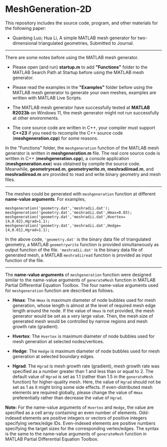 # MeshGeneration-2D
This repository includes the source code, program, and other materials for the following  paper: 
*  Quanbing Luo; Hua Li, A simple MATLAB mesh generator for two-dimensional triangulated geometries, Submitted to Journal. 
<!-- , [Engineering with Computers](https://doi.org/10.1007/s00366-020-01262-x), 2021 (Published Online) -->

---

There are some notes before using the MATLAB mesh generator. 

* Please open (and run) **startup.m** to add **"Functions"** folder to the MATLAB Search Path at Startup before using the MATLAB mesh generator. 

* Please read the examples in the **"Examples"** folder before using the MATLAB mesh generator to generate your own meshes, examples are written with MATLAB Live Scripts.   

* The MATLAB mesh generator have successfully tested at **MATLAB R2023b** on Windows 11, the mesh generator might not run successfully at other environments. 

* The core source code are written in C++, your compiler must support **C++23** if you need to recompile the C++ source code (**meshgeneration.cpp**) for some reasons. 


In the "Functions" folder, the `meshgeneration` function of the MATLAB mesh generator is written in  **meshgeneration.m** file. The real core source code is written in C++ (**meshgeneration.cpp**), a console application (**meshgeneration.exe**) was obtained by compile the source code. Meanwhile, **geometryread.m**, **geometrywrite.m**, **meshradiiread.m**, and **meshradiiread.m** are provided to read and write binary geometry and mesh files.   

---
The meshes could be generated with `meshgeneration` function at different **name-value arguments**. For examples, 
```
meshgeneration('geometry.dat','meshradii.dat');
meshgeneration('geometry.dat','meshradii.dat',Hmax=0.03); 
meshgeneration('geometry.dat','meshradii.dat',Hvertex={4,0.02},Hgrad=1.1);
meshgeneration('geometry.dat','meshradii.dat',Hedge={4,0.01},Hgrad=1.1);
```
In the above code, `'geometry.dat'`  is the binary data file of triangulated geometry, a MATLAB `geometrywrite` function is provided simultaneously as output function of the file. 
`'meshradii.dat'` is the  binary data file of generated mesh, a MATLAB `meshradiiread` function  is provided as input function of the file. 

---
The **name-value arguments** of `meshgeneration` function were designed similar to the name-value arguments of `generateMesh` function in MATLAB Partial Differential Equation Toolbox. 
The four name-value arguments used for `meshgeneration` function are described as follows. 


*	**Hmax**:  The `Hmax` is maximum diameter of node bubbles used for mesh generation, whose length is almost at the level of required mesh edge length around the node. If the value of `Hmax` is not provided, the mesh generator would be set as a very large value. Then, the mesh size of generated mesh would be controlled by narrow regions and mesh growth rate (gradient).   
	
*	**Hvertex**: The `Hvertex` is maximum diameter of node bubbles used for mesh generation at  selected nodes/vertices. 
	
*	**Hedge**:  The `Hedge` is maximum diameter of node bubbles used for mesh generation at selected boundary edges.  
	
*	**Hgrad**: The 	`Hgrad` is mesh growth rate (gradient), mesh growth rate was specified as a number greater than 1 and less than or equal to 2. The default value of `Hgrad` is set as 1.1 (rather than 1.5 in the `generateMesh` function) for higher-quality mesh. Here, the value of `Hgrad` should not be set as 1 as it might bring some side effects. If even-distributed mesh elements are required globally, please change the value of `Hmax` preferentially rather than decrease the value of `Hgrad`. 	
	
	
**Note:** For the name-value arguments of `Hvertex` and `Hedge`, the value are specified as a cell array containing an even number of elements. Odd-indexed elements are positive integers or vectors of positive integers specifying vertex/edge IDs. Even-indexed elements are positive numbers specifying the target sizes for the corresponding vertex/edges. The syntax is the same to the  name-value arguments of `generateMesh` function in MATLAB Partial Differential Equation Toolbox. 


